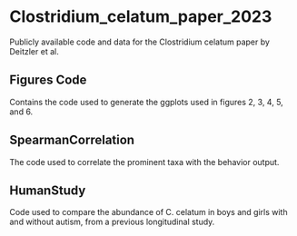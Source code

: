 # Clostridium_celatum_paper_2023
Publicly available code and data for the Clostridium celatum paper by Deitzler et al.

## Figures Code
Contains the code used to generate the ggplots used in figures 2, 3, 4, 5, and 6.

## SpearmanCorrelation
The code used to correlate the prominent taxa with the behavior output.

## HumanStudy
Code used to compare the abundance of C. celatum in boys and girls with and without autism, from a previous longitudinal study.
